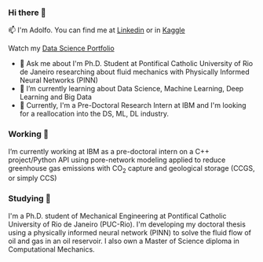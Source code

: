 ### Hi there 👋
📫 I'm Adolfo. You can find me at [Linkedin](https://www.linkedin.com/in/adolfo-correa-lopez/) or in [Kaggle](https://www.kaggle.com/adolfcorrea)

Watch my [Data Science Portfolio](https://github.com/fit087/DS-Portfolio)

- 💬 Ask me about I'm Ph.D. Student at Pontifical Catholic University of Rio de Janeiro researching about fluid mechanics with Physically Informed Neural Networks (PINN)
- 🌱 I’m currently learning about Data Science, Machine Learning, Deep Learning and Big Data
- 🔭 Currently, I'm a Pre-Doctoral Research Intern at IBM and I'm looking for a reallocation into the DS, ML, DL industry.

### Working 🔭
I’m currently working at IBM as a pre-doctoral intern on a C++ project/Python API using pore-network modeling applied to reduce greenhouse gas emissions with CO<sub>2</sub> capture and geological storage (CCGS, or simply CCS)

### Studying 🌱
I'm a Ph.D. student of Mechanical Engineering at Pontifical Catholic University of Rio de Janeiro (PUC-Rio). I'm developing my doctoral thesis using a physically informed neural network (PINN) to solve the fluid flow of oil and gas in an oil reservoir. I also own a Master of Science diploma in Computational Mechanics.

<!--
**fit087/fit087** is a ✨ _special_ ✨ repository because its `README.md` (this file) appears on your GitHub profile.

Here are some ideas to get you started:

- 🔭 I’m currently working on ...
- 🌱 I’m currently learning ...
- 👯 I’m looking to collaborate on ...
- 🤔 I’m looking for help with ...
- 💬 Ask me about ...
- 📫 How to reach me: ...
- 😄 Pronouns: ...
- ⚡ Fun fact: ...

Example of Formulas
 h<sub>&theta;</sub>(x) = &theta;<sub>o</sub> x + &theta;<sub>1</sub>x
 Ref: https://stackoverflow.com/questions/11256433/how-to-show-math-equations-in-general-githubs-markdownnot-githubs-blog

-->
